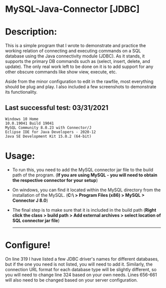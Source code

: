 # MySQL-Java-Connector [JDBC]
# Description: 

This is a simple program that I wrote to demonstrate and practice the working relation of connecting and executing commands on a SQL database using the Java connectivity module (JDBC). As it stands, it supports the primary DB commands such as (select, insert, delete, and update). The only real work left to be done on it is to add support for any other obscure commands like show view, execute, etc. 

Aside from the minor configuration to edit in the rawfile, most everything should be plug and play. I also included a few screenshots to demonstrate its functionality.

## Last successful test: 03/31/2021
    Windows 10 Home 
    10.0.19041 Build 19041 
    MySQL Community 8.0.23 with Connector/J
    Eclipse IDE for Java Developers - 2020-12
    Java SE Development Kit 15.0.2 (64-bit)
	
# Usage: 

 * To run this, you need to add the MySQL connector jar file to the build path of the program.
      (**If you are using MySQL - you will need to obtain the respective connector for your setup**) 
 * On windows, you can find it located within the MySQL directory from the installation of the MySQL. 
      (**C:\ > Program Files (x86) > MySQL > Connector J 8.0**) 
 * The final step is to make sure that it is included in the build path 
      (**Right click the class > build path > Add external archives > select location of SQL connector jar file**) 
      
    ---------------------------------------------------------------------------------------------------------
    
# Configure!
On line 319 I have listed a few JDBC driver's names for different databases, but if the one you need is not listed, you will need to add it. Similarly, the connection URL format for each database type will be slightly different, so you will need to change line 324 based on your own needs. Lines 656-661 will also need to be changed based on your server configuration.
